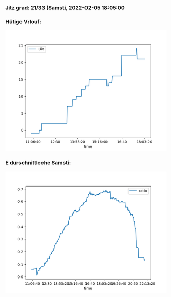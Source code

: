 ### Jitz grad: 21/33 (Samsti, 2022-02-05 18:05:00

### Hütige Vrlouf:
![Graph](Today.png)

### E durschnittleche Samsti:
![Graph](Samsti.png)